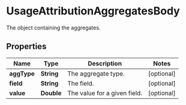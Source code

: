 # UsageAttributionAggregatesBody

The object containing the aggregates.

## Properties

| Name        | Type       | Description                  | Notes      |
| ----------- | ---------- | ---------------------------- | ---------- |
| **aggType** | **String** | The aggregate type.          | [optional] |
| **field**   | **String** | The field.                   | [optional] |
| **value**   | **Double** | The value for a given field. | [optional] |
